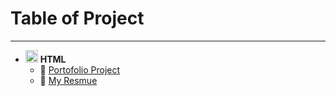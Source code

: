 # Table of Project

<hr />

- <img src="https://upload.wikimedia.org/wikipedia/commons/6/61/HTML5_logo_and_wordmark.svg" width="20"> **HTML**
  - :bookmark_tabs: [Portofolio Project](./Multi-Page%20Web/4.3%20HTML%20Porfolio%20Project/)
  - :bookmark_tabs: [My Resmue](./Multi-Page%20Web/Capstone-Project/)